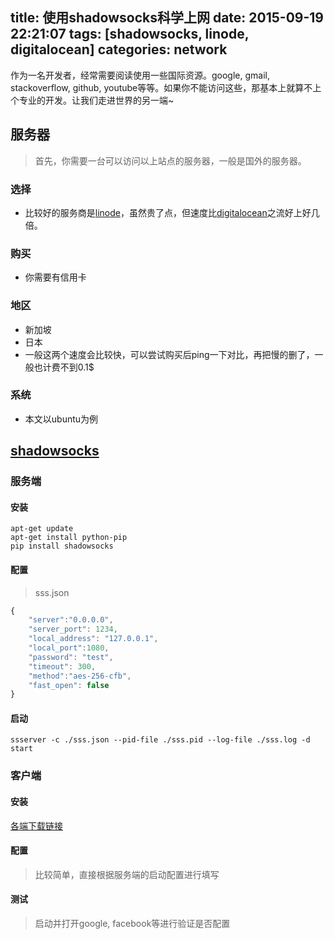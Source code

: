 title: 使用shadowsocks科学上网
date: 2015-09-19 22:21:07
tags: [shadowsocks, linode, digitalocean]
categories: network
---

作为一名开发者，经常需要阅读使用一些国际资源。google, gmail, stackoverflow, github, youtube等等。如果你不能访问这些，那基本上就算不上个专业的开发。让我们走进世界的另一端~

<!-- more -->

## 服务器

> 首先，你需要一台可以访问以上站点的服务器，一般是国外的服务器。

### 选择

* 比较好的服务商是[linode](https://www.linode.com/?r=83525e8ca8c9ce567cb8605e8db95fe6412ad2ba)，虽然贵了点，但速度比[digitalocean](https://www.digitalocean.com/?refcode=f21825cb4d56)之流好上好几倍。

### 购买

* 你需要有信用卡

### 地区

* 新加坡
* 日本
* 一般这两个速度会比较快，可以尝试购买后ping一下对比，再把慢的删了，一般也计费不到0.1$

### 系统

* 本文以ubuntu为例

## [shadowsocks](http://shadowsocks.org)

### 服务端

#### 安装

```shell
apt-get update
apt-get install python-pip
pip install shadowsocks
```

#### 配置

> sss.json

```js
{
    "server":"0.0.0.0",
    "server_port": 1234,
    "local_address": "127.0.0.1",
    "local_port":1080,
    "password": "test",
    "timeout": 300,
    "method":"aes-256-cfb",
    "fast_open": false
}
```

#### 启动

```shell
ssserver -c ./sss.json --pid-file ./sss.pid --log-file ./sss.log -d start
```

### 客户端

#### 安装

[各端下载链接](http://shadowsocks.org/en/download/clients.html)

#### 配置

> 比较简单，直接根据服务端的启动配置进行填写

#### 测试

> 启动并打开google, facebook等进行验证是否配置
